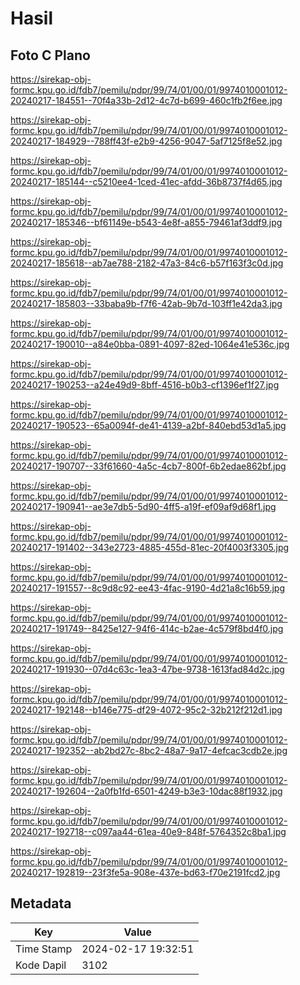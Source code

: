 # Hasil

## Foto C Plano

https://sirekap-obj-formc.kpu.go.id/fdb7/pemilu/pdpr/99/74/01/00/01/9974010001012-20240217-184551--70f4a33b-2d12-4c7d-b699-460c1fb2f6ee.jpg

https://sirekap-obj-formc.kpu.go.id/fdb7/pemilu/pdpr/99/74/01/00/01/9974010001012-20240217-184929--788ff43f-e2b9-4256-9047-5af7125f8e52.jpg

https://sirekap-obj-formc.kpu.go.id/fdb7/pemilu/pdpr/99/74/01/00/01/9974010001012-20240217-185144--c5210ee4-1ced-41ec-afdd-36b8737f4d65.jpg

https://sirekap-obj-formc.kpu.go.id/fdb7/pemilu/pdpr/99/74/01/00/01/9974010001012-20240217-185346--bf61149e-b543-4e8f-a855-79461af3ddf9.jpg

https://sirekap-obj-formc.kpu.go.id/fdb7/pemilu/pdpr/99/74/01/00/01/9974010001012-20240217-185618--ab7ae788-2182-47a3-84c6-b57f163f3c0d.jpg

https://sirekap-obj-formc.kpu.go.id/fdb7/pemilu/pdpr/99/74/01/00/01/9974010001012-20240217-185803--33baba9b-f7f6-42ab-9b7d-103ff1e42da3.jpg

https://sirekap-obj-formc.kpu.go.id/fdb7/pemilu/pdpr/99/74/01/00/01/9974010001012-20240217-190010--a84e0bba-0891-4097-82ed-1064e41e536c.jpg

https://sirekap-obj-formc.kpu.go.id/fdb7/pemilu/pdpr/99/74/01/00/01/9974010001012-20240217-190253--a24e49d9-8bff-4516-b0b3-cf1396ef1f27.jpg

https://sirekap-obj-formc.kpu.go.id/fdb7/pemilu/pdpr/99/74/01/00/01/9974010001012-20240217-190523--65a0094f-de41-4139-a2bf-840ebd53d1a5.jpg

https://sirekap-obj-formc.kpu.go.id/fdb7/pemilu/pdpr/99/74/01/00/01/9974010001012-20240217-190707--33f61660-4a5c-4cb7-800f-6b2edae862bf.jpg

https://sirekap-obj-formc.kpu.go.id/fdb7/pemilu/pdpr/99/74/01/00/01/9974010001012-20240217-190941--ae3e7db5-5d90-4ff5-a19f-ef09af9d68f1.jpg

https://sirekap-obj-formc.kpu.go.id/fdb7/pemilu/pdpr/99/74/01/00/01/9974010001012-20240217-191402--343e2723-4885-455d-81ec-20f4003f3305.jpg

https://sirekap-obj-formc.kpu.go.id/fdb7/pemilu/pdpr/99/74/01/00/01/9974010001012-20240217-191557--8c9d8c92-ee43-4fac-9190-4d21a8c16b59.jpg

https://sirekap-obj-formc.kpu.go.id/fdb7/pemilu/pdpr/99/74/01/00/01/9974010001012-20240217-191749--8425e127-94f6-414c-b2ae-4c579f8bd4f0.jpg

https://sirekap-obj-formc.kpu.go.id/fdb7/pemilu/pdpr/99/74/01/00/01/9974010001012-20240217-191930--07d4c63c-1ea3-47be-9738-1613fad84d2c.jpg

https://sirekap-obj-formc.kpu.go.id/fdb7/pemilu/pdpr/99/74/01/00/01/9974010001012-20240217-192148--b146e775-df29-4072-95c2-32b212f212d1.jpg

https://sirekap-obj-formc.kpu.go.id/fdb7/pemilu/pdpr/99/74/01/00/01/9974010001012-20240217-192352--ab2bd27c-8bc2-48a7-9a17-4efcac3cdb2e.jpg

https://sirekap-obj-formc.kpu.go.id/fdb7/pemilu/pdpr/99/74/01/00/01/9974010001012-20240217-192604--2a0fb1fd-6501-4249-b3e3-10dac88f1932.jpg

https://sirekap-obj-formc.kpu.go.id/fdb7/pemilu/pdpr/99/74/01/00/01/9974010001012-20240217-192718--c097aa44-61ea-40e9-848f-5764352c8ba1.jpg

https://sirekap-obj-formc.kpu.go.id/fdb7/pemilu/pdpr/99/74/01/00/01/9974010001012-20240217-192819--23f3fe5a-908e-437e-bd63-f70e2191fcd2.jpg


## Metadata

| Key        | Value               |
| ---------- | ------------------- |
| Time Stamp | 2024-02-17 19:32:51 |
| Kode Dapil | 3102                |



